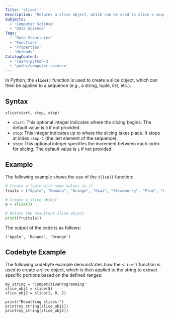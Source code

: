 ```yaml
---
Title: 'slice()'
Description: 'Returns a slice object, which can be used to slice a sequence such as a string, tuple, list, etc.'
Subjects:
  - 'Computer Science'
  - 'Data Science'
Tags:
  - 'Data Structures'
  - 'Functions'
  - 'Properties'
  - 'Methods'
CatalogContent:
  - 'learn-python-3'
  - 'paths/computer-science'
---
```


In Python, the **`slice()`** function is used to create a slice object, which can then be applied to a sequence (e.g., a string, tuple, list, etc.).

## Syntax

```pseudo
slice(start, stop, step)
```

- `start`: This optional integer indicates where the slicing begins. The default value is `0` if not provided.
- `stop`: This integer indicates up to where the slicing takes place. It stops at index `stop-1` (the last element of the sequence).
- `step`: This optional integer specifies the increment between each index for slicing. The default value is `1` if not provided.

## Example

The following example shows the use of the `slice()` function:

```py
# Create a tuple with some values in it
fruits = ("Apple", "Banana", "Orange", "Kiwi", "Strawberry", "Plum", "Watermelon")

# Create a slice object
a = slice(3)

# Return the resultant slice object
print(fruits[a])
```

The output of the code is as follows:

```shell
('Apple', 'Banana', 'Orange')
```

## Codebyte Example

The following codebyte example demonstrates how the `slice()` function is used to create a slice object, which is then applied to the string to extract specific portions based on the defined ranges:

```codebyte/python
my_string = 'CompetitiveProgramming'
slice_obj1 = slice(5)
slice_obj2 = slice(1, 8, 2)

print("Resulting slices:")
print(my_string[slice_obj1])
print(my_string[slice_obj2])
```
